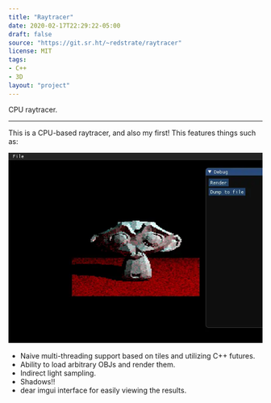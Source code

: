 ```yaml
---
title: "Raytracer"
date: 2020-02-17T22:29:22-05:00
draft: false
source: "https://git.sr.ht/~redstrate/raytracer"
license: MIT
tags:
- C++
- 3D
layout: "project"
---
```


CPU raytracer.

<!--more-->
---

This is a CPU-based raytracer, and also my first! This features things such as:

![Screenshot of a raytraced Suzanne](output.webp)

* Naive multi-threading support based on tiles and utilizing C++ futures.
* Ability to load arbitrary OBJs and render them.
* Indirect light sampling.
* Shadows!!
* dear imgui interface for easily viewing the results.
